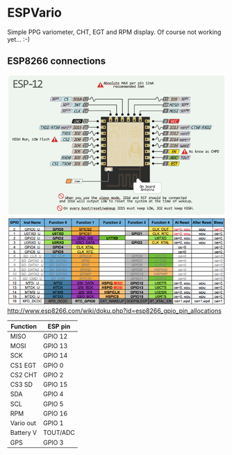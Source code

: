 # ESPVario
Simple PPG variometer, CHT, EGT and RPM display. Of course not working yet... :-)

## ESP8266 connections

![ESP pinout](img/esp12e-pinout.png)
![ESP pinout](img/pin_functions.png)
http://www.esp8266.com/wiki/doku.php?id=esp8266_gpio_pin_allocations

| Function | ESP pin | 
| ------ | ------ |
| MISO  | GPIO 12 |
| MOSI  | GPIO 13 |
| SCK | GPIO 14 |
| CS1 EGT | GPIO 0  |
| CS2 CHT | GPIO 2  |
| CS3 SD| GPIO 15 |
| SDA | GPIO 4 |
| SCL | GPIO 5 |
| RPM | GPIO 16 |
|Vario out|GPIO 1|
|Battery V|TOUT/ADC|
|GPS|GPIO 3|
